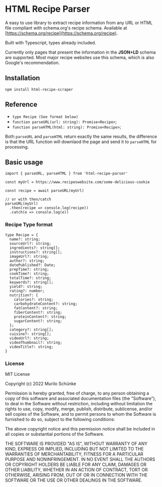 # HTML Recipe Parser

A easy to use library to extract recipe information from any URL or HTML file compliant with schema.org's recipe schema. Available at [https://schema.org/recipe](https://schema.org/recipe).

Built with Typescript, types already included.

Currently only pages that present the information in the **JSON+LD** schema are supported. Most major recipe websites use this schema, which is also Google's recommendation.

## Installation

`npm install html-recipe-scraper`

## Reference

- `type Recipe (See format below)`
- `function parseURL(url: string): Promise<Recipe>`;
- `function parseHTML(html: string): Promise<Recipe>`;

Both `parseURL` and `parseHTML` return exactly the same results, the difference is that the URL function will downlaod the page and send it to `parseHTML` for processing.

## Basic usage

```
import { parseURL, parseHTML } from 'html-recipe-parser'

const myUrl = https://www.recipeswebsite.com/some-delicious-cookie

const recipe = await parseURL(myUrl)

// or with then/catch
parseURL(myUrl)
  .then(recipe => console.log(recipe))
  .catch(e => console.log(e))
```

### Recipe Type format

```
type Recipe = {
  name?: string;
  sourceUrl?: string;
  ingredients?: string[];
  instructions?: string[];
  imageUrl?: string;
  author?: string;
  datePublished?: Date;
  prepTime?: string;
  cookTime?: string;
  totalTime?: string;
  keywords?: string[];
  yield?: string;
  rating?: number;
  nutrition?: {
    calories?: string;
    carbohydrateContent?: string;
    fatContent?: string;
    fiberContent?: string;
    proteinContent?: string;
    sugarContent?: string;
  };
  category?: string[];
  cuisine?: string[];
  videoUrl?: string;
  videoThumbnail?: string;
  videoTitle?: string;
}
```

### License

MIT License

Copyright (c) 2022 Murilo Schünke

Permission is hereby granted, free of charge, to any person obtaining a copy
of this software and associated documentation files (the "Software"), to deal
in the Software without restriction, including without limitation the rights
to use, copy, modify, merge, publish, distribute, sublicense, and/or sell
copies of the Software, and to permit persons to whom the Software is
furnished to do so, subject to the following conditions:

The above copyright notice and this permission notice shall be included in all
copies or substantial portions of the Software.

THE SOFTWARE IS PROVIDED "AS IS", WITHOUT WARRANTY OF ANY KIND, EXPRESS OR
IMPLIED, INCLUDING BUT NOT LIMITED TO THE WARRANTIES OF MERCHANTABILITY,
FITNESS FOR A PARTICULAR PURPOSE AND NONINFRINGEMENT. IN NO EVENT SHALL THE
AUTHORS OR COPYRIGHT HOLDERS BE LIABLE FOR ANY CLAIM, DAMAGES OR OTHER
LIABILITY, WHETHER IN AN ACTION OF CONTRACT, TORT OR OTHERWISE, ARISING FROM,
OUT OF OR IN CONNECTION WITH THE SOFTWARE OR THE USE OR OTHER DEALINGS IN THE
SOFTWARE.
